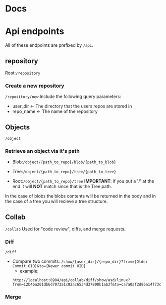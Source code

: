 # Docs

# Api endpoints

All of these endpoints are prefixed by ```/api```.

## repository
Root:```/repository```
### Create a new repository
```/repository/new```
Include the following query parameters:
- user_dir <- The directory that the users repos are stored in
- repo_name <- The name of the repository

## Objects
```/object```
### Retrieve an object via it's path

- Blob:```/object/{path_to_repo}/blob/{path_to_blob}```
- Tree:```/object/{path_to_repo}/tree/{path_to_tree}```

- Root:```/object/{path_to_repo}/tree``` **IMPORTANT**: if you put a '/' at the end it will **NOT** match since that is the Tree path.

In the case of blobs the blobs contents will be returned in the body and in the case of a tree you will recieve a tree structure.

## Collab
```/collab```
Used for "code review", diffs, and merge requests.
### Diff
```/diff```
- Compare two commits: ```/show/{user_dir}/{repo_dir}?from={Older Commit OID}&to={Newer commit OID}```
  - example: 
  ```
  http://localhost:8984/api/collab/diff/show/asd/linux?from=12b46a201db6d7072a1c82ac6534d37808b1ab3f&to=ca7a0af2d86a14f73ca0f1191bb17240dfae9ac0
  ```

### Merge
